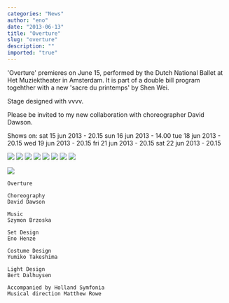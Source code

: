 ```yaml
---
categories: "News"
author: "eno"
date: "2013-06-13"
title: "Overture"
slug: "overture"
description: ""
imported: "true"
---
```



'Overture' premieres on June 15, performed by the Dutch National Ballet at Het Muziektheater in Amsterdam. It is part of a double bill program togehther with a new 'sacre du printemps' by Shen Wei.

Stage designed with vvvv.
<!--break-->
Please be invited to my new collaboration with choreographer David Dawson.

Shows on:
sat 15 jun 2013 - 20.15
sun 16 jun 2013 - 14.00
tue 18 jun 2013 - 20.15
wed 19 jun 2013 - 20.15
fri 21 jun 2013 - 20.15
sat 22 jun 2013 - 20.15



![](image003.jpg) 
![](image001.jpg) 
![](image002.jpg) 
![](image004.jpg) 
![](image005.jpg) 
![](image008.jpg) 
![](image013.jpg) 
![](image009.jpg) 

![](image007.jpg) 









	Overture

	Choreography
	David Dawson

	Music
	Szymon Brzoska

	Set Design
	Eno Henze

	Costume Design
	Yumiko Takeshima

	Light Design
	Bert Dalhuysen

	Accompanied by Holland Symfonia
	Musical direction Matthew Rowe